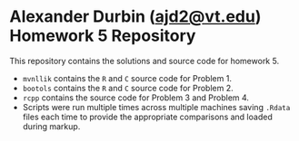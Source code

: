 # Alexander Durbin (ajd2@vt.edu) Homework 5 Repository

This repository contains the solutions and source code for homework 5.
- `mvnllik` contains the `R` and `C` source code for Problem 1.
- `bootols` contains the `R` and `C` source code for Problem 2.
- `rcpp` contains the source code for Problem 3 and Problem 4.
- Scripts were run multiple times across multiple machines saving `.Rdata`
  files each time to provide the appropriate comparisons and loaded during
  markup.
